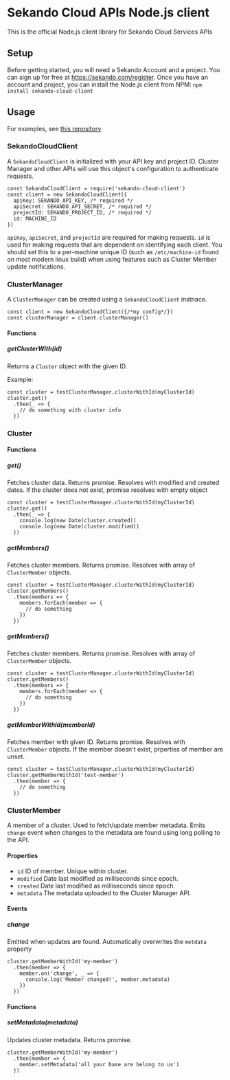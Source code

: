# Sekando Cloud APIs Node.js client

This is the official Node.js client library for Sekando Cloud Services APIs

## Setup

Before getting started, you will need a Sekando Account and a project. You can sign up for free at <https://sekando.com/register>. Once you have an account and project, you can install the Node.js client from NPM: `npm install sekando-cloud-client`


## Usage

For examples, see [this repository](https://github.com/sekando/cluster-manager-digitalocean-example)

### SekandoCloudClient

A `SekandoCloudClient` is initialized with your API key and project ID. Cluster Manager and other APIs will use this object's configuration to authenticate requests.

````
const SekandoCloudClient = require('sekando-cloud-client')
const client = new SekandoCloudClient({
  apiKey: SEKANDO_API_KEY, /* required */
  apiSecret: SEKANDO_API_SECRET, /* required */
  projectId: SEKANDO_PROJECT_ID, /* required */
  id: MACHINE_ID
})
````

`apiKey`, `apiSecret`, and `projectId` are required for making requests. `id` is used for making requests that are dependent on identifying each client. You should set this to a per-machine unique ID (such as `/etc/machine-id` found on most modern linux build) when using features such as Cluster Member update notifications.

### ClusterManager

A `ClusterManager` can be created using a `SekandoCloudClient` instnace.

````
const client = new SekandoCloudClient({/*my config*/})
const clusterManager = client.clusterManager()
````

#### Functions

##### getClusterWith(id)

Returns a `Cluster` object with the given ID.

Example:

````
const cluster = testClusterManager.clusterWithId(myClusterId)
cluster.get()
  .then(_ => {
    // do something with cluster info
  })
````

### Cluster

#### Functions

##### get()

Fetches cluster data. Returns promise. Resolves with modified and created dates. If the cluster does not exist, promise resolves with empty object

````
const cluster = testClusterManager.clusterWithId(myClusterId)
cluster.get()
  .then(_ => {
    console.log(new Date(cluster.created))
    console.log(new Date(cluster.modified))
  })
````

##### getMembers() 

Fetches cluster members. Returns promise. Resolves with array of `ClusterMember` objects.

````
const cluster = testClusterManager.clusterWithId(myClusterId)
cluster.getMembers()
  .then(members => {
    members.forEach(member => {
      // do something
    })
  })
````

##### getMembers() 

Fetches cluster members. Returns promise. Resolves with array of `ClusterMember` objects.

````
const cluster = testClusterManager.clusterWithId(myClusterId)
cluster.getMembers()
  .then(members => {
    members.forEach(member => {
      // do something
    })
  })
````

##### getMemberWithId(memberId) 

Fetches member with given ID. Returns promise. Resolves with `ClusterMember` objects. If the member doesn't exist, prperties of member are unset.

````
const cluster = testClusterManager.clusterWithId(myClusterId)
cluster.getMemberWithId('test-member')
  .then(member => {
    // do something
  })
````

### ClusterMember

A member of a cluster. Used to fetch/update member metadata. Emits `change` event when changes to the metadata are found using long polling to the API.

#### Properties

- `id` ID of member. Unique within cluster.
- `modified` Date last modified as milliseconds since epoch.
- `created` Date last modified as milliseconds since epoch.
- `metadata` The metadata uploaded to the Cluster Manager API.

#### Events

##### change

Emitted when updates are found. Automatically overwrites the `metdata` property

````
cluster.getMemberWithId('my-member')
  .then(member => {
    member.on('change', _ => {
      console.log('Member changed!', member.metadata)
    })
  })
````

#### Functions

##### setMetadata(metadata)

Updates cluster metadata. Returns promise.

````
cluster.getMemberWithId('my-member')
  .then(member => {
    member.setMetadata('all your base are belong to us')
  })
````